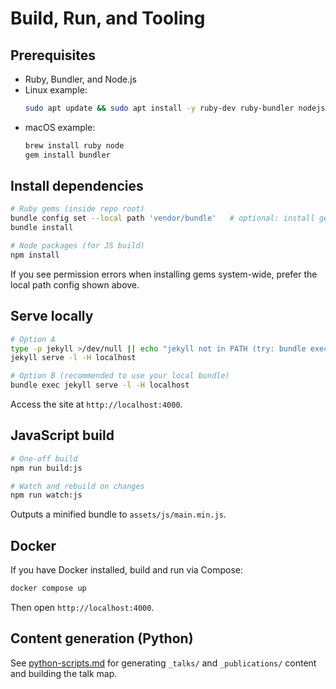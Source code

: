 # Build, Run, and Tooling

## Prerequisites
- Ruby, Bundler, and Node.js
- Linux example:
  ```bash
  sudo apt update && sudo apt install -y ruby-dev ruby-bundler nodejs build-essential gcc make
  ```
- macOS example:
  ```bash
  brew install ruby node
  gem install bundler
  ```

## Install dependencies
```bash
# Ruby gems (inside repo root)
bundle config set --local path 'vendor/bundle'   # optional: install gems locally
bundle install

# Node packages (for JS build)
npm install
```

If you see permission errors when installing gems system-wide, prefer the local path config shown above.

## Serve locally
```bash
# Option A
type -p jekyll >/dev/null || echo "jekyll not in PATH (try: bundle exec jekyll ...)"
jekyll serve -l -H localhost

# Option B (recommended to use your local bundle)
bundle exec jekyll serve -l -H localhost
```

Access the site at `http://localhost:4000`.

## JavaScript build
```bash
# One-off build
npm run build:js

# Watch and rebuild on changes
npm run watch:js
```

Outputs a minified bundle to `assets/js/main.min.js`.

## Docker
If you have Docker installed, build and run via Compose:
```bash
docker compose up
```
Then open `http://localhost:4000`.

## Content generation (Python)
See [python-scripts.md](./python-scripts.md) for generating `_talks/` and `_publications/` content and building the talk map.
